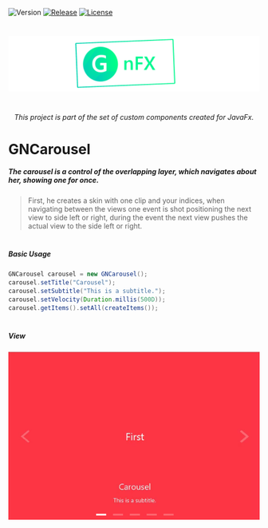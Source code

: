 
![Version](https://img.shields.io/badge/Version-1.1.0-green.svg?style=for-the-badge)
[![Release](https://img.shields.io/badge/Release-v1.0--alpha-blue.svg?style=for-the-badge)](https://github.com/Gleidson28/GNCarousel/releases/tag/1.0)
[![License](https://img.shields.io/github/license/Gleidson28/GNCarousel.svg?style=for-the-badge)](https://github.com/Gleidson28/GNCarousel/blob/master/LICENSE) 


<h1></h1>

<p align="center">
  <img src="src/logo.png"  />
</p>

<h1></h1>
<h6 align="center"> This project is part of the set of custom components created for JavaFx. </h6>

<h1></h1>

<h1> GNCarousel </h1>

<h5 > 
  The carousel is a control of the overlapping layer, which navigates about her, showing one for once.
</h5>

 > First, he creates a skin with one clip and your indices, when navigating between the views one event is shot
 > positioning the next view to side left or right, during the event the next view pushes the actual view to the side
 > left or right.

<h1></h1>

<h5>Basic Usage</h5>

```java
GNCarousel carousel = new GNCarousel();
carousel.setTitle("Carousel");
carousel.setSubtitle("This is a subtitle.");
carousel.setVelocity(Duration.millis(500D));
carousel.getItems().setAll(createItems());
```

<h1></h1>

<h5>View</h5>

<div text-align="center"><img src="src/view.gif" align="middle" /></div>
